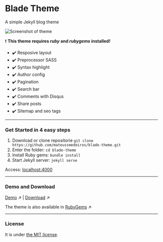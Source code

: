 # Blade Theme

A simple Jekyll blog theme 

![Screenshot of theme](https://github.com/mateussmedeiros/blade-theme/blob/master/screenshot.png?raw=true)

:exclamation: **This theme requires *ruby* and *rubygems* installed!**

* :heavy_check_mark: Resposive layout
* :heavy_check_mark: Preprocessor SASS
* :heavy_check_mark: Syntax highlight
* :heavy_check_mark: Author config
* :heavy_check_mark: Pagination
* :heavy_check_mark: Search bar
* :heavy_check_mark: Comments with Disqus
* :heavy_check_mark: Share posts
* :heavy_check_mark: Sitemap and seo tags

-----

### Get Started in 4 easy steps

1. Download or clone repositorie `git clone https://github.com/mateussmedeiros/blade-theme.git`
2. Enter the folder: `cd blade-theme`
3. Install Ruby gems: `bundle install`
4. Start Jekyll server: `jekyll serve`

Access: [localhost:4000](http://localhost:4000)

-----

### Demo and Download

[Demo](http://mateussmedeiros.github.io/blade-theme/) :arrow_upper_right: |
[Download](https://github.com/mateussmedeiros/blade-theme/archive/master.zip) :arrow_upper_right:

The theme is also available in [RubyGems](https://rubygems.org/gems/blade-theme) :arrow_upper_right:

-----

### License

It is under [the MIT license](/LICENSE).
